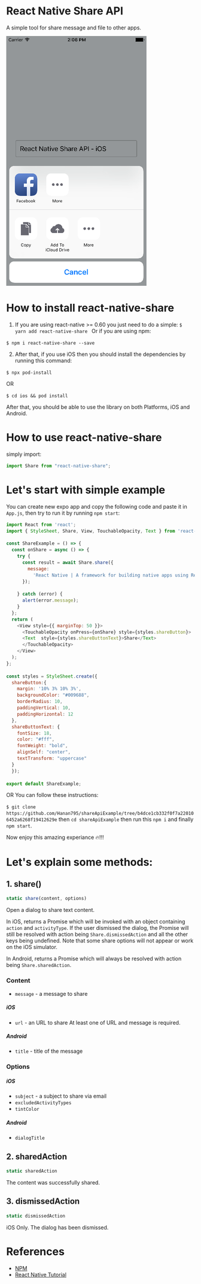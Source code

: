 # React Native Share API
A simple tool for share message and file to other apps.

<img src="./images/iOS_share_simple_message_screenshot2.png" alt="iOS share simple message">

# How to install react-native-share
1. If you are using react-native >= 0.60 you just need to do a simple:
```$ yarn add react-native-share ```
Or if you are using npm:

```$ npm i react-native-share --save ```

2. After that, if you use iOS then you should install  the dependencies by running this command: 

```$ npx pod-install ```

OR

```$ cd ios && pod install ```

After that, you should be able to use the library on both Platforms, iOS and Android.

# How to use react-native-share

simply import:

```js 
import Share from "react-native-share"; 
```

# Let's start with simple example
You can create new expo app and copy the following code and paste it in ```App.js```, then try to run it by running ```npm start```:
```js 
import React from 'react';
import { StyleSheet, Share, View, TouchableOpacity, Text } from 'react-native';

const ShareExample = () => {
  const onShare = async () => {
    try {
      const result = await Share.share({
        message:
          'React Native | A framework for building native apps using React',
      });

    } catch (error) {
      alert(error.message);
    }
  };
  return (
    <View style={{ marginTop: 50 }}>
      <TouchableOpacity onPress={onShare} style={styles.shareButton}>
      <Text  style={styles.shareButtonText}>Share</Text>
      </TouchableOpacity>
    </View>
  );
};

const styles = StyleSheet.create({
  shareButton:{
    margin: '10% 3% 10% 3%',
    backgroundColor: "#009688",
    borderRadius: 10,
    paddingVertical: 10,
    paddingHorizontal: 12
  },
  shareButtonText: {
    fontSize: 18,
    color: "#fff",
    fontWeight: "bold",
    alignSelf: "center",
    textTransform: "uppercase"
  }
  });

export default ShareExample;
```
OR You can follow these instructions: 

```$ git clone https://github.com/Hanan795/shareApiExample/tree/b4dce1cb332f0f7a220106452a6268f19412629e```
then ```cd shareApiExample``` then run this ```npm i``` and finally ```npm start```. 

Now enjoy this amazing experiance :fire:!!!

# Let's explain some methods: 
<h2>1. share()</h2>

```js 
static share(content, options) 
```

Open a dialog to share text content.

In iOS, returns a Promise which will be invoked with an object containing ```action``` and ```activityType```. If the user dismissed the dialog, the Promise will still be resolved with action being ```Share.dismissedAction``` and all the other keys being undefined. Note that some share options will not appear or work on the iOS simulator.

In Android, returns a Promise which will always be resolved with action being ```Share.sharedAction```.

<h3>Content</h3>

- ```message``` - a message to share
<h5>iOS</h5>

- ```url``` - an URL to share
At least one of URL and message is required.

<h5>Android</h5>

- ```title``` - title of the message

<h3>Options</h3>

<h5>iOS</h5>

- ```subject``` - a subject to share via email 
- ```excludedActivityTypes```
- ```tintColor```

<h5>Android</h5>

- ```dialogTitle```

<h2>2. sharedAction</h2>

```js
static sharedAction
```
The content was successfully shared.

<h2>3. dismissedAction</h2>
  
```js
static dismissedAction
```
iOS Only. The dialog has been dismissed.

# References
- [NPM](https://www.npmjs.com/package/react-native-share)
- [React Native Tutorial](https://reactnative.dev/docs/share)

